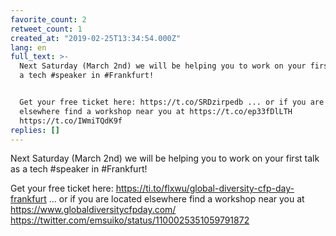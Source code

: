 ```yaml
---
favorite_count: 2
retweet_count: 1
created_at: "2019-02-25T13:34:54.000Z"
lang: en
full_text: >-
  Next Saturday (March 2nd) we will be helping you to work on your first talk as
  a tech #speaker in #Frankfurt!


  Get your free ticket here: https://t.co/SRDzirpedb ... or if you are located
  elsewhere find a workshop near you at https://t.co/ep33fDlLTH
  https://t.co/IWmiTQdK9f
replies: []
---
```


Next Saturday (March 2nd) we will be helping you to work on your first talk as a
tech #speaker in #Frankfurt!

Get your free ticket here:
<https://ti.to/flxwu/global-diversity-cfp-day-frankfurt> ... or if you are
located elsewhere find a workshop near you at
<https://www.globaldiversitycfpday.com/>
<https://twitter.com/emsuiko/status/1100025351059791872>
